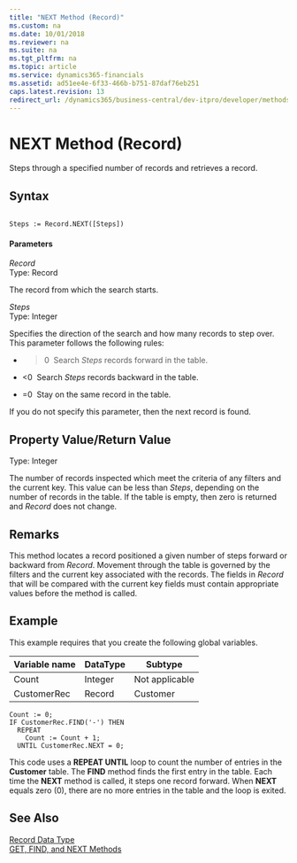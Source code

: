 ```yaml
---
title: "NEXT Method (Record)"
ms.custom: na
ms.date: 10/01/2018
ms.reviewer: na
ms.suite: na
ms.tgt_pltfrm: na
ms.topic: article
ms.service: dynamics365-financials
ms.assetid: ad51ee4e-6f33-466b-b751-87daf76eb251
caps.latest.revision: 13
redirect_url: /dynamics365/business-central/dev-itpro/developer/methods-auto/library
---
```


 

# NEXT Method (Record)
Steps through a specified number of records and retrieves a record.  
  
## Syntax  
  
```  
  
Steps := Record.NEXT([Steps])  
```  
  
#### Parameters  
 *Record*  
 Type: Record  
  
 The record from which the search starts.  
  
 *Steps*  
 Type: Integer  
  
 Specifies the direction of the search and how many records to step over. This parameter follows the following rules:  
  
-   >0  Search *Steps* records forward in the table.  
  
-   \<0  Search *Steps* records backward in the table.  
  
-   =0  Stay on the same record in the table.  
  
 If you do not specify this parameter, then the next record is found.  
  
## Property Value/Return Value  
 Type: Integer  
  
 The number of records inspected which meet the criteria of any filters and the current key. This value can be less than *Steps*, depending on the number of records in the table. If the table is empty, then zero is returned and *Record* does not change.  
  
## Remarks  
 This method locates a record positioned a given number of steps forward or backward from *Record*. Movement through the table is governed by the filters and the current key associated with the records. The fields in *Record* that will be compared with the current key fields must contain appropriate values before the method is called.  
  
## Example  
 This example requires that you create the following global variables.  
  
|Variable name|DataType|Subtype|  
|-------------------|--------------|-------------|  
|Count|Integer|Not applicable|  
|CustomerRec|Record|Customer|  
  
```  
Count := 0;  
IF CustomerRec.FIND('-') THEN  
  REPEAT  
    Count := Count + 1;  
  UNTIL CustomerRec.NEXT = 0;  
```  
  
 This code uses a **REPEAT UNTIL** loop to count the number of entries in the **Customer** table. The **FIND** method finds the first entry in the table. Each time the **NEXT** method is called, it steps one record forward. When **NEXT** equals zero \(0\), there are no more entries in the table and the loop is exited.  
  
## See Also  
 [Record Data Type](../datatypes/devenv-Record-Data-Type.md)   
 [GET, FIND, and NEXT Methods](../devenv-get-find-and-next-methods.md)